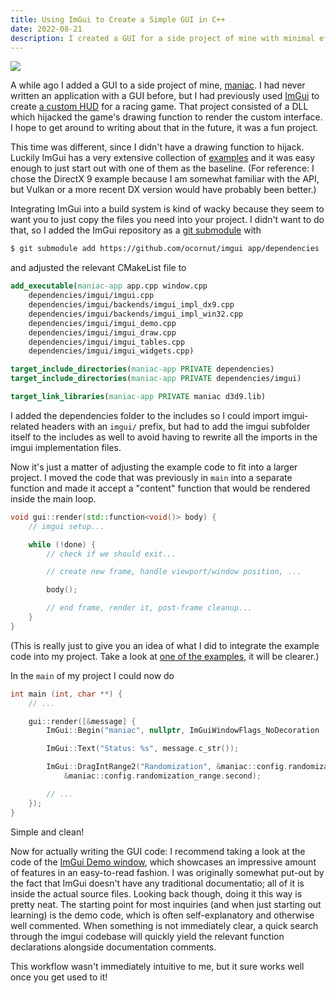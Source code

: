 ```yaml
---
title: Using ImGui to Create a Simple GUI in C++
date: 2022-08-21
description: I created a GUI for a side project of mine with minimal effort and convenient usage and you can too!
---
```


![](https://github.com/fs-c/maniac/raw/master/media/showcase.png)

A while ago I added a GUI to a side project of mine, [maniac](https://github.com/fs-c/maniac). I had never written an application with a GUI before, but I had previously used [ImGui](https://github.com/ocornut/imgui) to create [a custom HUD](https://github.com/fs-c/acchud) for a racing game. That project consisted of a DLL which hijacked the game's drawing function to render the custom interface. I hope to get around to writing about that in the future, it was a fun project.

This time was different, since I didn't have a drawing function to hijack. Luckily ImGui has a very extensive collection of [examples](https://github.com/ocornut/imgui/tree/master/examples) and it was easy enough to just start out with one of them as the baseline. (For reference: I chose the DirectX 9 example because I am somewhat familiar with the API, but Vulkan or a more recent DX version would have probably been better.)

Integrating ImGui into a build system is kind of wacky because they seem to want you to just copy the files you need into your project. I didn't want to do that, so I added the ImGui repository as a [git submodule](https://git-scm.com/book/en/v2/Git-Tools-Submodules) with

```bash
$ git submodule add https://github.com/ocornut/imgui app/dependencies
```

and adjusted the relevant CMakeList file to

```cmake
add_executable(maniac-app app.cpp window.cpp
    dependencies/imgui/imgui.cpp
    dependencies/imgui/backends/imgui_impl_dx9.cpp
    dependencies/imgui/backends/imgui_impl_win32.cpp
    dependencies/imgui/imgui_demo.cpp
    dependencies/imgui/imgui_draw.cpp
    dependencies/imgui/imgui_tables.cpp
    dependencies/imgui/imgui_widgets.cpp)

target_include_directories(maniac-app PRIVATE dependencies)
target_include_directories(maniac-app PRIVATE dependencies/imgui)

target_link_libraries(maniac-app PRIVATE maniac d3d9.lib)
```

I added the dependencies folder to the includes so I could import imgui-related headers with an `imgui/` prefix, but had to add the imgui subfolder itself to the includes as well to avoid having to rewrite all the imports in the imgui implementation files.

Now it's just a matter of adjusting the example code to fit into a larger project. I moved the code that was previously in `main` into a separate function and made it accept a "content" function that would be rendered inside the main loop.

```cpp
void gui::render(std::function<void()> body) {
    // imgui setup...

    while (!done) {
        // check if we should exit...

        // create new frame, handle viewport/window position, ...

        body();

        // end frame, render it, post-frame cleanup...
    }
}
```

(This is really just to give you an idea of what I did to integrate the example code into my project. Take a look at [one of the examples](https://github.com/ocornut/imgui/tree/master/examples), it will be clearer.)

In the `main` of my project I could now do

```cpp
int main (int, char **) {
    // ...

    gui::render([&message] {
        ImGui::Begin("maniac", nullptr, ImGuiWindowFlags_NoDecoration | ImGuiWindowFlags_NoResize);

        ImGui::Text("Status: %s", message.c_str());

        ImGui::DragIntRange2("Randomization", &maniac::config.randomization_range.first,
            &maniac::config.randomization_range.second);

        // ...
    });
}
```

Simple and clean!

Now for actually writing the GUI code: I recommend taking a look at the code of the [ImGui Demo window](https://github.com/ocornut/imgui/blob/master/imgui_demo.cpp), which showcases an impressive amount of features in an easy-to-read fashion. I was originally somewhat put-out by the fact that ImGui doesn't have any traditional documentatio; all of it is inside the actual source files. Looking back though, doing it this way is pretty neat. The starting point for most inquiries (and when just starting out learning) is the demo code, which is often self-explanatory and otherwise well commented. When something is not immediately clear, a quick search through the imgui codebase will quickly yield the relevant function declarations alongside documentation comments.

This workflow wasn't immediately intuitive to me, but it sure works well once you get used to it!
